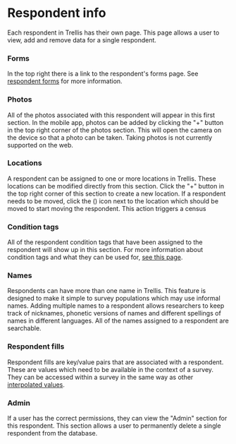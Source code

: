 # Respondent info
Each respondent in Trellis has their own page. This page allows a user to view, add and remove data 
for a single respondent.

### Forms
In the top right there is a link to the respondent's forms page. 
See [respondent forms](RespondentForms.md) for more information.

### Photos
All of the photos associated with this respondent will appear in this first section. In the mobile app, 
photos can be added by clicking the "+" button in the top right corner of the photos section. This will
open the camera on the device so that a photo can be taken. Taking photos is not currently supported on
the web.

### Locations
A respondent can be assigned to one or more locations in Trellis. These locations can be modified directly
from this section. Click the "+" button in the top right corner of this section to create a new location. If
a respondent needs to be moved, click the (<i class="icon mdi mdi-pencil"></i>) icon next to
the location which should be moved to start moving the respondent. This action triggers a census

### Condition tags
All of the respondent condition tags that have been assigned to the respondent will show up in this section.
For more information about condition tags and what they can be used for, 
[see this page](../form-builder/Conditions.md).

### Names
Respondents can have more than one name in Trellis. This feature is designed to make it simple to survey 
populations which may use informal names. Adding multiple names to a respondent allows researchers to keep 
track of nicknames, phonetic versions of names and different spellings of names in different languages. All
of the names assigned to a respondent are searchable.

### Respondent fills
Respondent fills are key/value pairs that are associated with a respondent. These are values which need to be
available in the context of a survey. They can be accessed within a survey in the same way as other 
[interpolated values](../form-builder/InterpolatedValues.md).

### Admin
If a user has the correct permissions, they can view the "Admin" section for this respondent. This section allows
a user to permanently delete a single respondent from the database.
